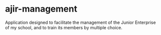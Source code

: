 # ajir-management
Application designed to facilitate the management of the Junior Enterprise of my school, and to train its members by multiple choice.
